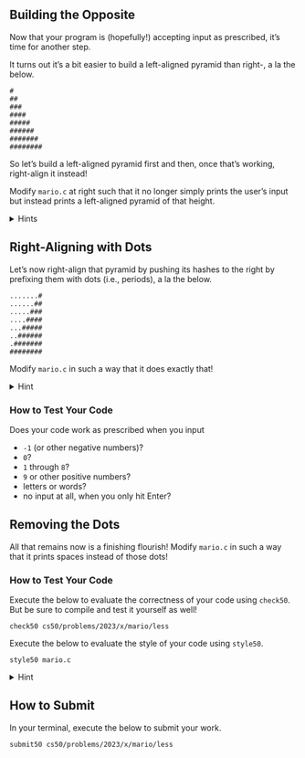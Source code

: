 ## Building the Opposite

Now that your program is (hopefully!) accepting input as prescribed, it’s time for another step.

It turns out it’s a bit easier to build a left-aligned pyramid than right-, a la the below.

    #
    ##
    ###
    ####
    #####
    ######
    #######
    ########

So let’s build a left-aligned pyramid first and then, once that’s working, right-align it instead!

Modify `mario.c` at right such that it no longer simply prints the user’s input but instead prints a left-aligned pyramid of that height.

<details>
  <summary>Hints</summary>
  <ul>
    <li data-marker="*">Keep in mind that a hash is just a character like any other, so you can print it with <code class="language-plaintext highlighter-rouge">printf</code>.</li>
    <li data-marker="*">Just as Scratch has a <a href="https://docs.google.com/presentation/d/1mRIN6EDK92NJJlazpFfBNKhxrAQUUxJOJW0UH7knS0g/edit#slide=id.gee4e5a99f9_0_313"><code class="language-plaintext highlighter-rouge">repeat</code></a> block, so does C have a <a href="https://docs.google.com/presentation/d/1mRIN6EDK92NJJlazpFfBNKhxrAQUUxJOJW0UH7knS0g/edit#slide=id.gee4e5a99f9_0_313"><code class="language-plaintext highlighter-rouge">for</code></a> loop, via which you can iterate some number times. Perhaps on each iteration, <em>i</em>, you could print that many hashes?</li>
    <li data-marker="*">
      <p>You can actually “nest” loops, iterating with one variable (e.g., <code class="language-plaintext highlighter-rouge">i</code>) in the “outer” loop and another (e.g., <code class="language-plaintext highlighter-rouge">j</code>) in the “inner” loop. For instance, here’s how you might print a square of height and width <code class="language-plaintext highlighter-rouge">n</code>, below. Of course, it’s not a square that you want to print!</p>

      <div class="language-plaintext highlighter-rouge"><div class="highlight"><pre class="highlight"><code>  for (int i = 0; i &lt; n; i++)

      {
      for (int j = 0; j &lt; n; j++)
      {
      printf("#");
      }
      printf("\n");
      }
      </code></pre></div> </div>

</li>
  </ul>
</details>

## Right-Aligning with Dots

Let’s now right-align that pyramid by pushing its hashes to the right by prefixing them with dots (i.e., periods), a la the below.

    .......#
    ......##
    .....###
    ....####
    ...#####
    ..######
    .#######
    ########

Modify `mario.c` in such a way that it does exactly that!

<details><summary>Hint</summary><p>Notice how the number of dots needed on each line is the “opposite” of the number of that line’s hashes. For a pyramid of height 8, like the above, the first line has but 1 hash and thus 7 dots. The bottom line, meanwhile, has 8 hashes and thus 0 dots. Via what formula (or arithmetic, really) could you print that many dots?</p></details>

### How to Test Your Code

Does your code work as prescribed when you input

- `-1` (or other negative numbers)?
- `0`?
- `1` through `8`?
- `9` or other positive numbers?
- letters or words?
- no input at all, when you only hit Enter?

## Removing the Dots

All that remains now is a finishing flourish! Modify `mario.c` in such a way that it prints spaces instead of those dots!

### How to Test Your Code

Execute the below to evaluate the correctness of your code using `check50`. But be sure to compile and test it yourself as well!

    check50 cs50/problems/2023/x/mario/less

Execute the below to evaluate the style of your code using `style50`.

    style50 mario.c

<details><summary>Hint</summary><p>A space is just a press of your space bar, just as a period is just a press of its key! Just remember that <code class="language-plaintext highlighter-rouge">printf</code> requires that you surround both with double quotes!</p></details>

## How to Submit

In your terminal, execute the below to submit your work.

    submit50 cs50/problems/2023/x/mario/less
